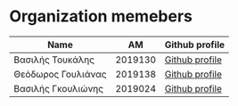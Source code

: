 # Organization memebers
| Name | AM | Github profile |
|------|----|-------------|
| Βασιλής Τουκάλης | 2019130 | [Github profile](https://github.com/vasilis22)
| Θεόδωρος Γουλιάνας | 2019138 | [Github profile](https://github.com/thGoulianas)
| Βασιλής Γκουλιώνης | 2019024 | [Github profile](https://github.com/VasilisG11)
